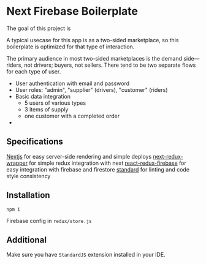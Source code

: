 # Next Firebase Boilerplate

The goal of this project is

A typical usecase for this app is as a two-sided marketplace, so this boilerplate is optimized for that type of interaction.

The primary audience in most two-sided marketplaces is the demand side—riders, not drivers; buyers, not sellers. There tend to be two separate flows for each type of user.

- User authentication with email and password
- User roles: "admin", "supplier" (drivers), "customer" (riders)
- Basic data integration
  - 5 users of various types
  - 3 items of supply
  - one customer with a completed order
- 

## Specifications

[Nextjs](https://github.com/zeit/next.js/) for easy server-side rendering and simple deploys
[next-redux-wrapper](https://github.com/kirill-konshin/next-redux-wrapper) for simple redux integration with next
[react-redux-firebase](http://docs.react-redux-firebase.com/history/v3.0.0/) for easy integration with firebase and firestore
[standard](https://standardjs.com/) for linting and code style consistency

## Installation

`npm i`

Firebase config in `redux/store.js`

## Additional

Make sure you have `StandardJS` extension installed in your IDE.